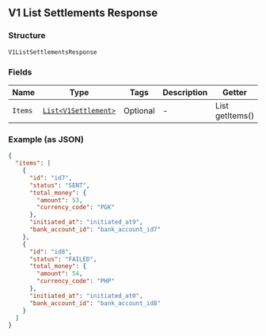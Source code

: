 ## V1 List Settlements Response

### Structure

`V1ListSettlementsResponse`

### Fields

| Name | Type | Tags | Description | Getter |
|  --- | --- | --- | --- | --- |
| `Items` | [`List<V1Settlement>`](/doc/models/v1-settlement.md) | Optional | - | List<V1Settlement> getItems() |

### Example (as JSON)

```json
{
  "items": [
    {
      "id": "id7",
      "status": "SENT",
      "total_money": {
        "amount": 53,
        "currency_code": "PGK"
      },
      "initiated_at": "initiated_at9",
      "bank_account_id": "bank_account_id7"
    },
    {
      "id": "id8",
      "status": "FAILED",
      "total_money": {
        "amount": 54,
        "currency_code": "PHP"
      },
      "initiated_at": "initiated_at0",
      "bank_account_id": "bank_account_id8"
    }
  ]
}
```

